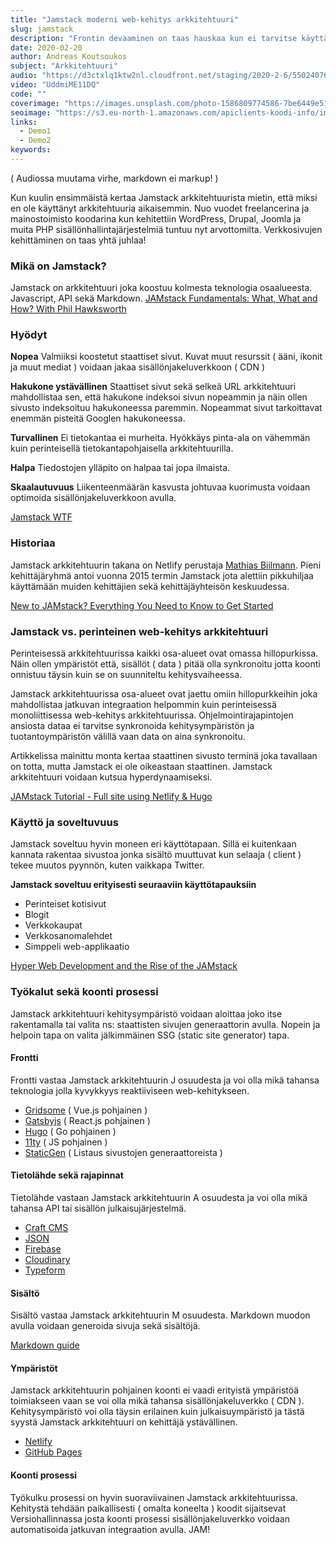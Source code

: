 ```yaml
---
title: "Jamstack moderni web-kehitys arkkitehtuuri"
slug: jamstack
description: "Frontin devaaminen on taas hauskaa kun ei tarvitse käyttää aikaa palvelinympäristöjen konfigurointiin."
date: 2020-02-20
author: Andreas Koutsoukos
subject: "Arkkitehtuuri"
audio: "https://d3ctxlq1ktw2nl.cloudfront.net/staging/2020-2-6/55024076-44100-2-6703dc64e9c5f.m4a"
video: "UddmiME11DQ"
code: ""
coverimage: "https://images.unsplash.com/photo-1586809774586-7be6449e517a?ixlib=rb-1.2.1&ixid=eyJhcHBfaWQiOjEyMDd9&auto=format&fit=crop&w=2250&q=80"
seoimage: "https://s3.eu-north-1.amazonaws.com/apiclients-koodi-info/images/hqdefault.jpg?x-craft-preview=FcQo7NbPK3&token=FpFw9LwvrFm8dHIrvUo6JAd_SAOeR6tb"
links:
  - Demo1
  - Demo2
keywords:
---
```


( Audiossa muutama virhe, markdown ei markup! )

Kun kuulin ensimmäistä kertaa Jamstack arkkitehtuurista mietin, että miksi en ole käyttänyt arkkitehtuuria aikaisemmin. Nuo vuodet freelancerina ja mainostoimisto koodarina kun kehitettiin WordPress, Drupal, Joomla ja muita PHP sisällönhallintajärjestelmiä tuntuu nyt arvottomilta. Verkkosivujen kehittäminen on taas yhtä juhlaa!

### Mikä on Jamstack?

Jamstack on arkkitehtuuri joka koostuu kolmesta teknologia osaalueesta. Javascript, API sekä Markdown.
[JAMstack Fundamentals: What, What and How? With Phil Hawksworth](https://vimeo.com/340526374#at=1110)

### Hyödyt

**Nopea**
Valmiiksi koostetut staattiset sivut. Kuvat muut resurssit ( ääni, ikonit ja muut mediat ) voidaan jakaa sisällönjakeluverkkoon ( CDN )

**Hakukone ystävällinen**
Staattiset sivut sekä selkeä URL arkkitehtuuri mahdollistaa sen, että hakukone indeksoi sivun nopeammin ja näin ollen sivusto indeksoituu hakukoneessa paremmin.
Nopeammat sivut tarkoittavat enemmän pisteitä Googlen hakukoneessa.

**Turvallinen**
Ei tietokantaa ei murheita. Hyökkäys pinta-ala on vähemmän kuin perinteisellä tietokantapohjaisella arkkitehtuurilla.

**Halpa**
Tiedostojen ylläpito on halpaa tai jopa ilmaista.

**Skaalautuvuus**
Liikenteenmäärän kasvusta johtuvaa kuorimusta voidaan optimoida sisällönjakeluverkkoon avulla.

[Jamstack WTF](https://jamstack.wtf/)

### Historiaa

Jamstack arkkitehtuurin takana on Netlify perustaja [Mathias Biilmann](http://mathias-biilmann.net/about).
Pieni kehittäjäryhmä antoi vuonna 2015 termin Jamstack jota alettiin pikkuhiljaa käyttämään muiden kehittäjien sekä kehittäjäyhteisön keskuudessa.

[New to JAMstack? Everything You Need to Know to Get Started](https://snipcart.com/blog/jamstack)

### Jamstack vs. perinteinen web-kehitys arkkitehtuuri

Perinteisessä arkkitehtuurissa kaikki osa-alueet ovat omassa hillopurkissa.
Näin ollen ympäristöt että, sisällöt ( data ) pitää olla synkronoitu jotta koonti onnistuu täysin kuin se on suunniteltu kehitysvaiheessa.

Jamstack arkkitehtuurissa osa-alueet ovat jaettu omiin hillopurkkeihin joka mahdollistaa jatkuvan integraation helpommin kuin perinteisessä monoliittisessa web-kehitys arkkitehtuurissa. Ohjelmointirajapintojen ansiosta dataa ei tarvitse synkronoida kehitysympäristön ja tuotantoympäristön välillä vaan data on aina synkronoitu.

Artikkelissa mainittu monta kertaa staattinen sivusto terminä joka tavallaan on totta, mutta Jamstack ei ole oikeastaan staattinen. Jamstack arkkitehtuuri voidaan kutsua hyperdynaamiseksi.

[JAMstack Tutorial - Full site using Netlify & Hugo](https://youtu.be/NSts93C9UeE?t=360)

### Käyttö ja soveltuvuus

Jamstack soveltuu hyvin moneen eri käyttötapaan. Sillä ei kuitenkaan kannata rakentaa sivustoa jonka sisältö muuttuvat kun selaaja ( client ) tekee muutos pyynnön, kuten vaikkapa Twitter.

**Jamstack soveltuu erityisesti seuraaviin käyttötapauksiin**

- Perinteiset kotisivut
- Blogit
- Verkkokaupat
- Verkkosanomalehdet
- Simppeli web-applikaatio

[Hyper Web Development and the Rise of the JAMstack](https://www.software.com/src/hyper-web-development-and-the-rise-of-the-jamstack)

### Työkalut sekä koonti prosessi

Jamstack arkkitehtuuri kehitysympäristö voidaan aloittaa joko itse rakentamalla tai valita ns: staattisten sivujen generaattorin avulla. Nopein ja helpoin tapa on valita jälkimmäinen SSG (static site generator) tapa.

#### Frontti

Frontti vastaa Jamstack arkkitehtuurin J osuudesta ja voi olla mikä tahansa teknologia jolla kyvykkyys reaktiiviseen web-kehitykseen.

- [Gridsome](https://gridsome.org/) ( Vue.js pohjainen )
- [Gatsbyjs](https://www.gatsbyjs.org/) ( React.js pohjainen )
- [Hugo](https://gohugo.io/) ( Go pohjainen )
- [11ty](https://www.11ty.dev/) ( JS pohjainen )
- [StaticGen](https://www.staticgen.com/) ( Listaus sivustojen generaattoreista )

#### Tietolähde sekä rajapinnat

Tietolähde vastaan Jamstack arkkitehtuurin A osuudesta ja voi olla mikä tahansa API tai sisällön julkaisujärjestelmä.

- [Craft CMS](https://craftcms.com/)
- [JSON](https://fi.wikipedia.org/wiki/JSON)
- [Firebase](https://firebase.google.com/?hl=fi)
- [Cloudinary](https://cloudinary.com/)
- [Typeform](https://www.typeform.com/)

#### Sisältö

Sisältö vastaa Jamstack arkkitehtuurin M osuudesta. Markdown muodon avulla voidaan generoida sivuja sekä sisältöjä.

[Markdown guide](https://www.markdownguide.org/)

#### Ympäristöt

Jamstack arkkitehtuurin pohjainen koonti ei vaadi erityistä ympäristöä toimiakseen vaan se voi olla mikä tahansa sisällönjakeluverkko ( CDN ).
Kehitysympäristö voi olla täysin erilainen kuin julkaisuympäristö ja tästä syystä Jamstack arkkitehtuuri on kehittäjä ystävällinen.

- [Netlify](https://www.netlify.com/)
- [GitHub Pages](https://pages.github.com/)

#### Koonti prosessi

Työkulku prosessi on hyvin suoraviivainen Jamstack arkkitehtuurissa. Kehitystä tehdään paikallisesti ( omalta koneelta ) koodit sijaitsevat
Versiohallinnassa josta koonti prosessi sisällönjakeluverkko voidaan automatisoida jatkuvan integraation avulla. JAM!
